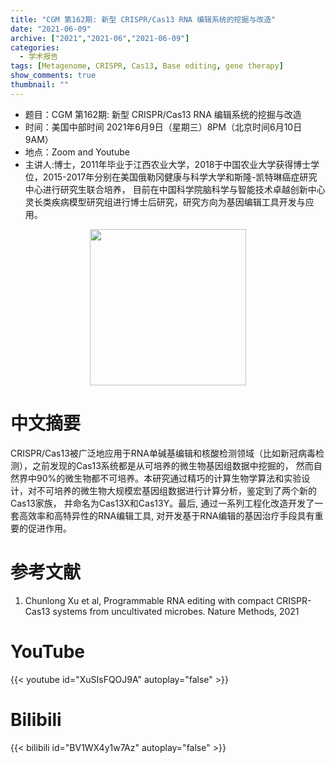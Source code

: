 ```yaml
---
title: "CGM 第162期: 新型 CRISPR/Cas13 RNA 编辑系统的挖掘与改造"
date: "2021-06-09"
archive: ["2021","2021-06","2021-06-09"]
categories:
  - 学术报告
tags: [Metagenome, CRISPR, Cas13, Base editing, gene therapy]
show_comments: true
thumbnail: ""
---
```


- 题目：CGM 第162期: 新型 CRISPR/Cas13 RNA 编辑系统的挖掘与改造 
- 时间：美国中部时间 2021年6月9日（星期三）8PM（北京时间6月10日9AM）
- 地点：Zoom and Youtube
- 主讲人:博士，2011年毕业于江西农业大学，2018于中国农业大学获得博士学位，2015-2017年分别在美国俄勒冈健康与科学大学和斯隆-凯特琳癌症研究中心进行研究生联合培养，
目前在中国科学院脑科学与智能技术卓越创新中心灵长类疾病模型研究组进行博士后研究，研究方向为基因编辑工具开发与应用。

<div align="center">
<img src="https://i.ibb.co/rH7VNNk/111.jpg" height=250>
</div>

# 中文摘要

CRISPR/Cas13被广泛地应用于RNA单碱基编辑和核酸检测领域（比如新冠病毒检测），之前发现的Cas13系统都是从可培养的微生物基因组数据中挖掘的，
然而自然界中90%的微生物都不可培养。本研究通过精巧的计算生物学算法和实验设计，对不可培养的微生物大规模宏基因组数据进行计算分析，鉴定到了两个新的Cas13家族，
并命名为Cas13X和Cas13Y。最后, 通过一系列工程化改造开发了一套高效率和高特异性的RNA编辑工具, 对开发基于RNA编辑的基因治疗手段具有重要的促进作用。

# 参考文献

1. Chunlong Xu et al, Programmable RNA editing with compact CRISPR-Cas13 systems from uncultivated microbes. Nature Methods, 2021



# YouTube

{{< youtube id="XuSIsFQOJ9A" autoplay="false" >}}

# Bilibili

{{< bilibili id="BV1WX4y1w7Az" autoplay="false" >}}
